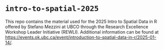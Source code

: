 # `intro-to-spatial-2025`

This repo contains the material used for the 2025 Intro to Spatial Data in R offered by Stefano Mezzini at UBCO through the	Research Excellence Workshop Leader Initiative (REWLI). Additional information can be found at https://events.ok.ubc.ca/event/introduction-to-spatial-data-in-r/2025-01-14/.
